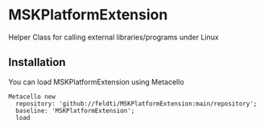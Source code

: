 # MSKPlatformExtension
Helper Class for calling external libraries/programs under Linux

## Installation

You can load MSKPlatformExtension using Metacello

```Smalltalk
Metacello new
  repository: 'github://feldti/MSKPlatformExtension:main/repository';
  baseline: 'MSKPlatformExtension';
  load
```
